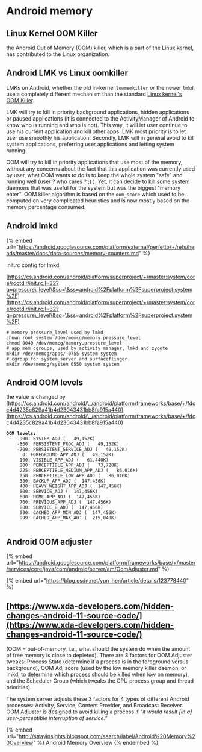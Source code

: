 # Android memory



## Linux Kernel OOM Killer

the Android Out of Memory (OOM) killer, which is a part of the Linux kernel, has contributed to the Linux organization.



## **Android LMK vs Linux oomkiller**

LMKs on Android, whether the old in-kernel `lowmemkiller` or the newer `lmkd`, use a completely different mechanism than the standard [Linux kernel's OOM Killer](https://linux-mm.org/OOM\_Killer).&#x20;



LMK will try to kill in priority background applications, hidden applications or paused applications (it is connected to the ActivityManager of Android to know who is running and who is not). This way, it will let user continue to use his current application and kill other apps. LMK most priority is to let user use smoothly his application. Secondly, LMK will in general avoid to kill system applications, preferring user applications and letting system running.

OOM will try to kill in priority applications that use most of the memory, without any concerns about the fact that this application was currently used by user, what OOM wants to do is to keep the whole system "safe" and running well (user ? who cares ? ;) ). Yet, it can decide to kill some system daemons that was useful for the system but was the biggest "memory eater". OOM killer algorithm is based on the `oom_score` which used to be computed on very complicated heuristics and is now mostly based on the memory percentage consumed.

## Android lmkd

{% embed url="https://android.googlesource.com/platform/external/perfetto/+/refs/heads/master/docs/data-sources/memory-counters.md" %}

init.rc config for lmkd

[https://cs.android.com/android/platform/superproject/+/master:system/core/rootdir/init.rc;l=32?q=pressure\_level\&sq=\&ss=android%2Fplatform%2Fsuperproject:system%2F](https://cs.android.com/android/platform/superproject/+/master:system/core/rootdir/init.rc;l=32?q=pressure\_level\&sq=\&ss=android%2Fplatform%2Fsuperproject:system%2F)

```
# memory.pressure_level used by lmkd
chown root system /dev/memcg/memory.pressure_level
chmod 0040 /dev/memcg/memory.pressure_level
# app mem cgroups, used by activity manager, lmkd and zygote
mkdir /dev/memcg/apps/ 0755 system system
# cgroup for system_server and surfaceflinger
mkdir /dev/memcg/system 0550 system system
```

## Android OOM levels

the value is changed by [https://cs.android.com/android/\_/android/platform/frameworks/base/+/fdcc4d4235c829a41b4d23043431bb8fa915a440](https://cs.android.com/android/\_/android/platform/frameworks/base/+/fdcc4d4235c829a41b4d23043431bb8fa915a440)

<pre><code><strong>OOM levels:
</strong>    -900: SYSTEM_ADJ (   49,152K)
    -800: PERSISTENT_PROC_ADJ (   49,152K)
    -700: PERSISTENT_SERVICE_ADJ (   49,152K)
      0: FOREGROUND_APP_ADJ (   49,152K)
     100: VISIBLE_APP_ADJ (   61,440K)
     200: PERCEPTIBLE_APP_ADJ (   73,728K)
     225: PERCEPTIBLE_MEDIUM_APP_ADJ (   86,016K)
     250: PERCEPTIBLE_LOW_APP_ADJ (   86,016K)
     300: BACKUP_APP_ADJ (  147,456K)
     400: HEAVY_WEIGHT_APP_ADJ (  147,456K)
     500: SERVICE_ADJ (  147,456K)
     600: HOME_APP_ADJ (  147,456K)
     700: PREVIOUS_APP_ADJ (  147,456K)
     800: SERVICE_B_ADJ (  147,456K)
     900: CACHED_APP_MIN_ADJ (  147,456K)
     999: CACHED_APP_MAX_ADJ (  215,040K)
    
</code></pre>



## Android OOM adjuster

{% embed url="https://android.googlesource.com/platform/frameworks/base/+/master/services/core/java/com/android/server/am/OomAdjuster.md" %}

{% embed url="https://blog.csdn.net/yun_hen/article/details/123778440" %}

## [https://www.xda-developers.com/hidden-changes-android-11-source-code/](https://www.xda-developers.com/hidden-changes-android-11-source-code/)

(OOM = out-of-memory, i.e., what should the system do when the amount of free memory is close to depleted). There are 3 factors for OOM Adjuster tweaks: Process State (determine if a process is in the foreground versus background), OOM Adj score (used by the low memory killer daemon, or lmkd, to determine which process should be killed when low on memory), and the Scheduler Group (which tweaks the CPU process group and thread priorities).

The system server adjusts these 3 factors for 4 types of different Android processes: Activity, Service, Content Provider, and Broadcast Receiver. OOM Adjuster is designed to avoid killing a process if _"it would result \[in a] user-perceptible interruption of service."_

{% embed url="http://strayinsights.blogspot.com/search/label/Android%20Memory%20Overview" %}
Android Memory Overview
{% endembed %}
